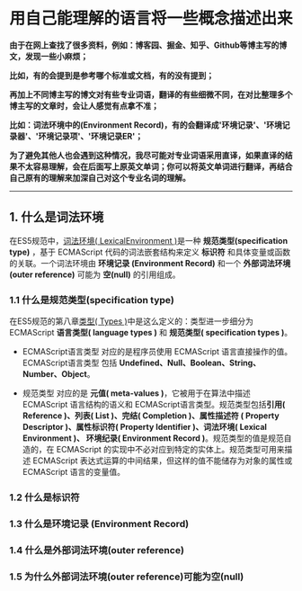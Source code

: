 # 用自己能理解的语言将一些概念描述出来

**由于在网上查找了很多资料，例如：博客园、掘金、知乎、Github等博主写的博文，发现一些小麻烦；**

**比如，有的会提到是参考哪个标准或文档，有的没有提到；**

**再加上不同博主写的博文对有些专业词语，翻译的有些细微不同，在对比整理多个博主写的文章时，会让人感觉有点拿不准；**

**比如：词法环境中的(Environment Record)，有的会翻译成'环境记录'、'环境记录器'、'环境记录项'、'环境记录ER'；**

**为了避免其他人也会遇到这种情况，我尽可能对专业词语采用直译，如果直译的结果不太容易理解，会在后面写上原英文单词；你可以将英文单词进行翻译，再结合自己原有的理解来加深自己对这个专业名词的理解。**

---

## 1. 什么是词法环境

在ES5规范中，[词法环境( LexicalEnvironment )](https://es5.github.io/#x10.2)是一种 **规范类型(specification type)** ，基于 ECMAScript 代码的词法嵌套结构来定义 **标识符** 和具体变量或函数的关联。一个词法环境由 **环境记录 (Environment Record)** 和一个 **外部词法环境(outer reference)** 可能为 **空(null)** 的引用组成。

### 1.1 什么是规范类型(specification type)

在ES5规范的第八章[类型( Types )](https://es5.github.io/#specification-type)中是这么定义的：类型进一步细分为ECMAScript **语言类型( language types )** 和 **规范类型( specification types )**。

+ ECMAScript语言类型 对应的是程序员使用 ECMAScript 语言直接操作的值。ECMAScript语言类型 包括 **Undefined、Null、Boolean、String、Number、Object**。

+ 规范类型 对应的是 **元值( meta-values )**，它被用于在算法中描述 ECMAScript 语言结构的语义和 ECMAScript语言类型。规范类型包括**引用( Reference )、列表( List )、完结(  Completion )、属性描述符 ( Property Descriptor )、属性标识符( Property Identifier )、词法环境( Lexical Environment )、 环境纪录( Environment Record )**。规范类型的值是规范自造的，在 ECMAScript 的实现中不必对应到特定的实体上。规范类型可用来描述 ECMAScript 表达式运算的中间结果，但这样的值不能储存为对象的属性或 ECMAScript 语言的变量值。

### 1.2 什么是标识符

### 1.3 什么是环境记录 (Environment Record)

### 1.4 什么是外部词法环境(outer reference)

### 1.5 为什么外部词法环境(outer reference)可能为空(null)
